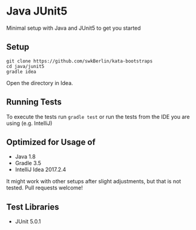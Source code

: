# Java JUnit5

Minimal setup with Java and JUnit5 to get you started

## Setup

    git clone https://github.com/swkBerlin/kata-bootstraps
    cd java/junit5
    gradle idea

Open the directory in Idea.


## Running Tests

To execute the tests run `gradle test` or run the tests from the IDE you are using (e.g. IntelliJ)


## Optimized for Usage of
- Java 1.8
- Gradle 3.5
- IntelliJ Idea 2017.2.4

It might work with other setups after slight adjustments, but that is not tested. Pull requests welcome!


## Test Libraries
- JUnit 5.0.1
